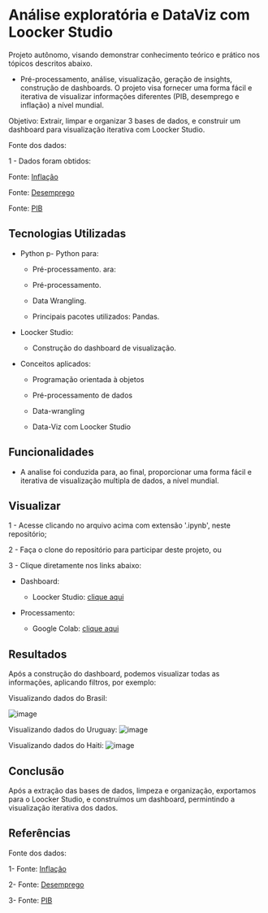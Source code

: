 # Análise exploratória e DataViz com Loocker Studio
Projeto autônomo, visando demonstrar conhecimento teórico e prático nos tópicos descritos abaixo.



- Pré-processamento, análise, visualização, geração de insights, construção de dashboards. O projeto visa fornecer uma forma fácil e iterativa de visualizar informações diferentes (PIB, desemprego e inflação) a nível mundial.

  
Objetivo: Extrair, limpar e organizar 3 bases de dados, e construir um dashboard para visualização iterativa com Loocker Studio.


Fonte dos dados: 


1 - Dados foram obtidos:

  Fonte: [Inflação]('https://www.kaggle.com/datasets/bhupeshsinghrathore/world-inflation-dataset-19602021?select=Data+set+for+inflation.csv')


  Fonte: [Desemprego]('https://www.kaggle.com/datasets/uddipta/world-bank-unemployment-data-19912017')
  
  
  Fonte: [PIB]('https://www.kaggle.com/datasets/fredericksalazar/pib-gdp-global-by-countries-since-1960-to-2021')

  
## Tecnologias Utilizadas


- Python p- Python para:

  * Pré-processamento.
ara:

  * Pré-processamento.
  
  * Data Wrangling.
  
  * Principais pacotes utilizados: Pandas.
 
- Loocker Studio:

  * Construção do dashboard de visualização.
 
  
  

- Conceitos aplicados:

  * Programação orientada à objetos

  * Pré-processamento de dados

  * Data-wrangling
    
  * Data-Viz com Loocker Studio
  
  
  
## Funcionalidades


- A analise foi conduzida para, ao final, proporcionar uma forma fácil e iterativa de visualização multipla de dados, a nível mundial.

## Visualizar


1 - Acesse clicando no arquivo acima com extensão '.ipynb', neste repositório;


2 - Faça o clone do repositório para participar deste projeto, ou


3 - Clique diretamente nos links abaixo:

 * Dashboard:
      * Loocker Studio: [clique aqui](https://lookerstudio.google.com/reporting/221bf414-18c2-4eea-ad55-68ac9cd66683)

  * Processamento:
      * Google Colab: [clique aqui](https://colab.research.google.com/drive/122-B5bECZibMEryq9Oqw9GqE_SuIR902?usp=sharing)

## Resultados

Após a construção do dashboard, podemos visualizar todas as informações, aplicando filtros, por exemplo:

Visualizando dados do Brasil:

![image](https://user-images.githubusercontent.com/96034581/226206192-dea16dc0-7762-4bd0-8a08-fab2e79c662b.png)


Visualizando dados do Uruguay:
![image](https://user-images.githubusercontent.com/96034581/226206307-a66cf565-6984-4686-b38e-c6301850f277.png)


Visualizando dados do Haiti:
![image](https://user-images.githubusercontent.com/96034581/226206337-a0d84002-241f-448d-85f8-ba66d1e92a12.png)


## Conclusão

Após a extração das bases de dados, limpeza e organização, exportamos para o Loocker Studio, e construímos um dashboard, permintindo a visualização iterativa dos dados.

## Referências


Fonte dos dados: 


1-  Fonte: [Inflação]('https://www.kaggle.com/datasets/bhupeshsinghrathore/world-inflation-dataset-19602021?select=Data+set+for+inflation.csv')


2-  Fonte: [Desemprego]('https://www.kaggle.com/datasets/uddipta/world-bank-unemployment-data-19912017')
  
  
3-  Fonte: [PIB]('https://www.kaggle.com/datasets/fredericksalazar/pib-gdp-global-by-countries-since-1960-to-2021')

